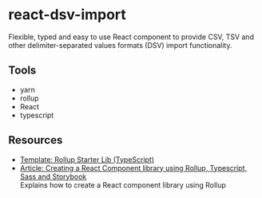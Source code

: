# react-dsv-import
Flexible, typed and easy to use React component to provide CSV, TSV and other delimiter-separated values formats (DSV) import functionality.

## Tools
 - yarn
 - rollup
 - React
 - typescript

## Resources
 - [Template: Rollup Starter Lib (TypeScript)](https://github.com/rollup/rollup-starter-lib/tree/typescript)
 - [Article: Creating a React Component library using Rollup, Typescript, Sass and Storybook](https://blog.harveydelaney.com/creating-your-own-react-component-library/) <br> Explains how to create a React component library using Rollup

